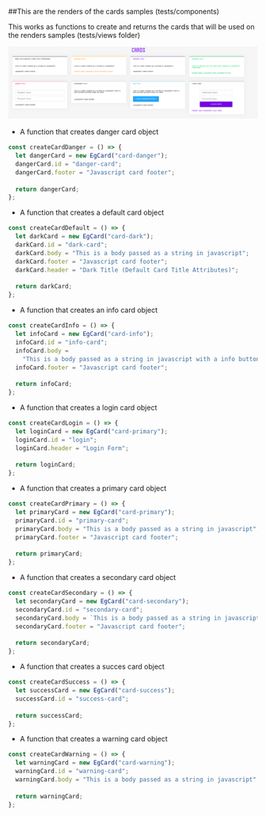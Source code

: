 ##This are the renders of the cards samples (tests/components)

This works as functions to create and returns the cards that will be used on
the renders samples (tests/views folder)

![picture](../../../src/assets/images/cards.png)

- A function that creates danger card object

```javascript
const createCardDanger = () => {
  let dangerCard = new EgCard("card-danger");
  dangerCard.id = "danger-card";
  dangerCard.footer = "Javascript card footer";

  return dangerCard;
};
```

- A function that creates a default card object

```javascript
const createCardDefault = () => {
  let darkCard = new EgCard("card-dark");
  darkCard.id = "dark-card";
  darkCard.body = "This is a body passed as a string in javascript";
  darkCard.footer = "Javascript card footer";
  darkCard.header = "Dark Title (Default Card Title Attributes)";

  return darkCard;
};
```

- A function that creates an info card object

```javascript
const createCardInfo = () => {
  let infoCard = new EgCard("card-info");
  infoCard.id = "info-card";
  infoCard.body =
    "This is a body passed as a string in javascript with a info button appened from the body <br><br>";
  infoCard.footer = "Javascript card footer";

  return infoCard;
};
```

- A function that creates a login card object

```javascript
const createCardLogin = () => {
  let loginCard = new EgCard("card-primary");
  loginCard.id = "login";
  loginCard.header = "Login Form";

  return loginCard;
};
```

- A function that creates a primary card object

```javascript
const createCardPrimary = () => {
  let primaryCard = new EgCard("card-primary");
  primaryCard.id = "primary-card";
  primaryCard.body = "This is a body passed as a string in javascript";
  primaryCard.footer = "Javascript card footer";

  return primaryCard;
};
```

- A function that creates a secondary card object

```javascript
const createCardSecondary = () => {
  let secondaryCard = new EgCard("card-secondary");
  secondaryCard.id = "secondary-card";
  secondaryCard.body = `This is a body passed as a string in javascript with a info button appened from the body <br><br>`;
  secondaryCard.footer = "Javascript card footer";

  return secondaryCard;
};
```

- A function that creates a succes card object

```javascript
const createCardSuccess = () => {
  let successCard = new EgCard("card-success");
  successCard.id = "success-card";

  return successCard;
};
```

- A function that creates a warning card object

```javascript
const createCardWarning = () => {
  let warningCard = new EgCard("card-warning");
  warningCard.id = "warning-card";
  warningCard.body = "This is a body passed as a string in javascript";

  return warningCard;
};
```
